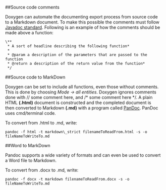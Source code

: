 ##Source code comments

Doxygen can automate the documenting export process from source code to
a Markdown document. To make this possible the comments must follow
[Javadoc standard](http://www.stack.nl/~dimitri/doxygen/manual/docblocks.html).
Following is an example of how the comments should be made above a
function:

    \**
     * A sort of headline describing the following function*
     *
     * @param a description of the parameters that are passed to the function
     * @return a description of the return value from the function*
     */

##Source code to MarkDown

Doxygen can be set to include all functions, even those without
comments. This is done by choosing *Mode -&gt; all entities*. Doxygen
ignores comments done with // some comment here, and /\* some comment
here \*/. A plain HTML **(.html)** document is constructed and the completed
document is then converted to Markdown **(.md)** with a program called
[PanDoc](https://github.com/jgm/pandoc/releases/tag/1.15.0.6). PanDoc
uses cmd/terminal code.

To convert from .html to .md, write:

`pandoc -f html -t markdown\_strict filenameToReadFrom.html -s -o
fileNameToWriteTo.md`

##Word to MarkDown

Pandoc supports a wide variety of formats and can even be used to
convert a Word file to Markdown.

To convert from .docx to .md, write:

`pandoc -f docx -t markdown filenameToReadFrom.docx -s -o
fileNameToWriteTo.md`

